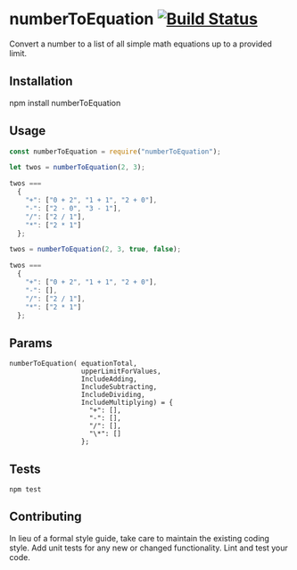 # numberToEquation [![Build Status](https://travis-ci.org/chuckinabox/numberToEquation.svg?branch=master)](https://travis-ci.org/chuckinabox/numberToEquation)

Convert a number to a list of all simple math equations up to a provided limit.

## Installation

npm install numberToEquation

## Usage

```javascript
const numberToEquation = require("numberToEquation");

let twos = numberToEquation(2, 3);

twos ===
  {
    "+": ["0 + 2", "1 + 1", "2 + 0"],
    "-": ["2 - 0", "3 - 1"],
    "/": ["2 / 1"],
    "*": ["2 * 1"]
  };

twos = numberToEquation(2, 3, true, false);

twos ===
  {
    "+": ["0 + 2", "1 + 1", "2 + 0"],
    "-": [],
    "/": ["2 / 1"],
    "*": ["2 * 1"]
  };
```

## Params

```
numberToEquation( equationTotal,
                  upperLimitForValues,
                  IncludeAdding,
                  IncludeSubtracting,
                  IncludeDividing,
                  IncludeMultiplying) = {
                    "+": [],
                    "-": [],
                    "/": [],
                    "\*": []
                  };
```

## Tests

`npm test`

## Contributing

In lieu of a formal style guide, take care to maintain the existing coding style. Add unit tests for any new or changed functionality. Lint and test your code.
